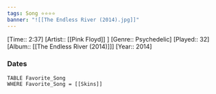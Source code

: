 ```yaml
---
tags: Song ⭐⭐⭐⭐ 
banner: "![[The Endless River (2014).jpg]]"
---
```

[Time:: 2:37]
[Artist:: [[Pink Floyd]] ]
[Genre:: Psychedelic]
[Played:: 32]
[Album:: [[The Endless River (2014)]]]
[Year:: 2014]
### Dates
````dataview
TABLE Favorite_Song
WHERE Favorite_Song = [[Skins]]
````
